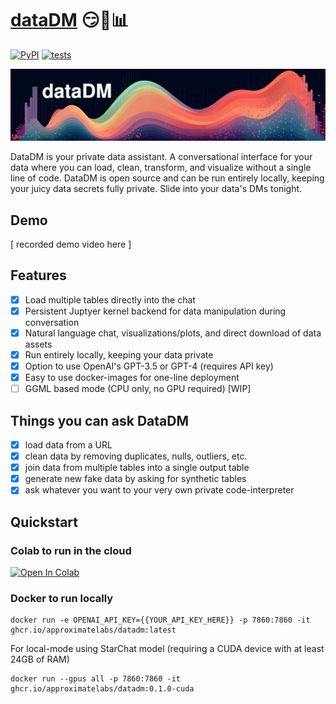# [dataDM](https://github.com/approximatelabs/datadm) 😏💬📊

[![PyPI](https://img.shields.io/pypi/v/datadm)](https://pypi.org/project/datadm/)
[![tests](https://github.com/approximatelabs/datadm/actions/workflows/test-build-publish.yml/badge.svg)](https://github.com/approximatelabs/datadm/actions/workflows/test-build-publish.yml)

![dataDM](datadm-header.png?raw=true)

DataDM is your private data assistant. A conversational interface for your data where you can load, clean, transform, and visualize without a single line of code. DataDM is open source and can be run entirely locally, keeping your juicy data secrets fully private. Slide into your data's DMs tonight.

## Demo

[ recorded demo video here ]

## Features
- [x] Load multiple tables directly into the chat
- [x] Persistent Juptyer kernel backend for data manipulation during conversation
- [x] Natural language chat, visualizations/plots, and direct download of data assets
- [x] Run entirely locally, keeping your data private
- [x] Option to use OpenAI's GPT-3.5 or GPT-4 (requires API key)
- [x] Easy to use docker-images for one-line deployment
- [ ] GGML based mode (CPU only, no GPU required) [WIP]

## Things you can ask DataDM
- [x] load data from a URL
- [x] clean data by removing duplicates, nulls, outliers, etc.
- [x] join data from multiple tables into a single output table
- [x] generate new fake data by asking for synthetic tables
- [x] ask whatever you want to your very own private code-interpreter

## Quickstart

### Colab to run in the cloud
[![Open In Colab](https://colab.research.google.com/assets/colab-badge.svg)](https://colab.research.google.com/github/approximatelabs/datadm/blob/main/notebooks/datadm.ipynb)

### Docker to run locally
```
docker run -e OPENAI_API_KEY={{YOUR_API_KEY_HERE}} -p 7860:7860 -it ghcr.io/approximatelabs/datadm:latest
```

For local-mode using StarChat model (requiring a CUDA device with at least 24GB of RAM)
```
docker run --gpus all -p 7860:7860 -it ghcr.io/approximatelabs/datadm:0.1.0-cuda
```

